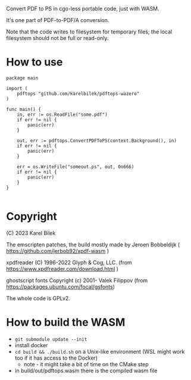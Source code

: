 Convert PDF to PS in cgo-less portable code, just with WASM.

It's one part of PDF-to-PDF/A conversion.

Note that the code writes to filesystem for temporary files; the local filesystem should not be full or read-only.

How to use
===

```
package main

import (
    pdftops "github.com/karelbilek/pdftops-wazero"
)

func main() {
	in, err := os.ReadFile("some.pdf")
	if err != nil {
		panic(err)
	}

	out, err := pdftops.ConvertPDFToPS(context.Background(), in)
	if err != nil {
		panic(err)
	}

	err = os.WriteFile("someout.ps", out, 0o666)
	if err != nil {
		panic(err)
	}
}


```

Copyright
===
(C) 2023 Karel Bilek

The emscripten patches, the build mostly made by Jeroen Bobbeldijk ( https://github.com/jerbob92/xpdf-wasm )

xpdfreader (C) 1996-2022 Glyph & Cog, LLC. (from https://www.xpdfreader.com/download.html )

ghostscript fonts Copyright (c) 2001- Valek Filippov (from https://packages.ubuntu.com/focal/gsfonts)

The whole code is GPLv2.

How to build the WASM
===

* `git submodule update --init`
* install docker
* `cd build && ./build.sh` on a Unix-like environment (WSL might work too if it has access to the Docker)
  * note - it might take a bit of time on the CMake step
* in build/out/pdftops.wasm there is the compiled wasm file